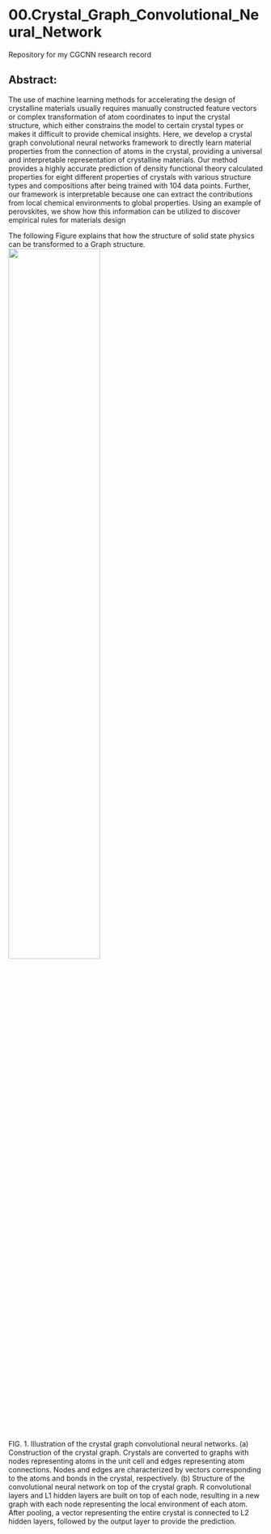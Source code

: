 # 00.Crystal_Graph_Convolutional_Neural_Network
Repository for my CGCNN research record

## Abstract:
The use of machine learning methods for accelerating the design of crystalline materials usually requires
manually constructed feature vectors or complex transformation of atom coordinates to input the crystal
structure, which either constrains the model to certain crystal types or makes it difficult to provide chemical
insights. Here, we develop a crystal graph convolutional neural networks framework to directly learn material
properties from the connection of atoms in the crystal, providing a universal and interpretable representation
of crystalline materials. Our method provides a highly accurate prediction of density functional theory
calculated properties for eight different properties of crystals with various structure types and compositions
after being trained with 104 data points. Further, our framework is interpretable because one can extract the
contributions from local chemical environments to global properties. Using an example of perovskites, we
show how this information can be utilized to discover empirical rules for materials design

The following Figure explains that how the structure of solid state physics can be transformed to a Graph structure.
<img src = 'https://drive.google.com/uc?export=view&id=1nC5Dv7eqk04dCpp-lsw0Bysh6onyN2Qi' width = 60%>

FIG. 1. Illustration of the crystal graph convolutional neural
networks. (a) Construction of the crystal graph. Crystals are
converted to graphs with nodes representing atoms in the unit cell
and edges representing atom connections. Nodes and edges are
characterized by vectors corresponding to the atoms and bonds in
the crystal, respectively. (b) Structure of the convolutional neural
network on top of the crystal graph. R convolutional layers and
L1 hidden layers are built on top of each node, resulting in a new
graph with each node representing the local environment of each
atom. After pooling, a vector representing the entire crystal is
connected to L2 hidden layers, followed by the output layer to
provide the prediction.



